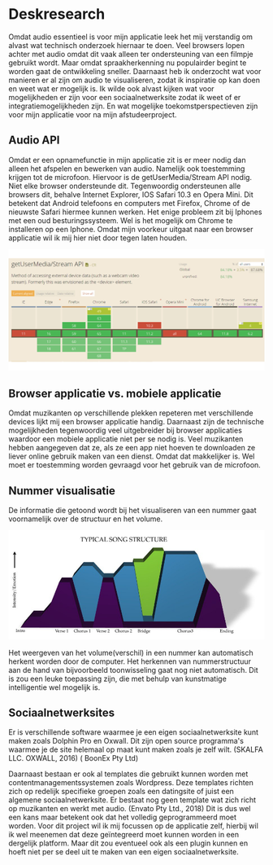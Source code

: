# Deskresearch

Omdat audio essentieel is voor mijn applicatie leek het mij verstandig om alvast wat technisch onderzoek hiernaar te doen. Veel browsers lopen achter met audio omdat dit vaak alleen ter ondersteuning van een filmpje gebruikt wordt. Maar omdat spraakherkenning nu populairder begint te worden gaat de ontwikkeling sneller. Daarnaast heb ik onderzocht wat voor manieren er al zijn om audio te visualiseren, zodat ik inspiratie op kan doen en weet wat er mogelijk is. Ik wilde ook alvast kijken wat voor mogelijkheden er zijn voor een sociaalnetwerksite zodat ik weet of er integratiemogelijkheden zijn. En wat mogelijke toekomstperspectieven zijn voor mijn applicatie voor na mijn afstudeerproject.

## Audio API

Omdat er een opnamefunctie in mijn applicatie zit is er meer nodig dan alleen het afspelen en bewerken van audio. Namelijk ook toestemming krijgen tot de microfoon. Hiervoor is de  getUserMedia/Stream API nodig. Niet elke browser ondersteunde dit. Tegenwoordig ondersteunen alle browsers dit, behalve Internet Explorer, IOS Safari 10.3 en Opera Mini. Dit betekent dat Android telefoons en computers met Firefox, Chrome of de nieuwste Safari hiermee kunnen werken. Het enige probleem zit bij Iphones met een oud besturingssysteem. Wel is het mogelijk om Chrome te installeren op een Iphone. Omdat mijn voorkeur uitgaat naar een browser applicatie wil ik mij hier niet door tegen laten houden. 

![\(Can I Use, 2018\)](../.gitbook/assets/audio-api.jpg)

## Browser applicatie vs. mobiele applicatie

Omdat muzikanten op verschillende plekken repeteren met verschillende devices lijkt mij een browser applicatie handig. Daarnaast zijn de technische mogelijkheden tegenwoordig veel uitgebreider bij browser applicaties waardoor een mobiele applicatie niet per se nodig is. Veel muzikanten hebben aangegeven dat ze, als ze een app niet hoeven te downloaden ze liever online gebruik maken van een dienst. Omdat dat makkelijker is. Wel moet er toestemming worden gevraagd voor het gebruik van de microfoon.

## Nummer visualisatie

De informatie die getoond wordt bij het visualiseren van een nummer gaat voornamelijk over de structuur en het volume.  

![\(Squirrel Trench Audio, 2012\)](../.gitbook/assets/typical-song-structure-graph1.jpg)

Het weergeven van het volume\(verschil\) in een nummer kan automatisch herkent worden door de computer. Het herkennen van nummerstructuur aan de hand van bijvoorbeeld toonwisseling gaat nog niet automatisch. Dit is zou een leuke toepassing zijn, die met behulp van kunstmatige intelligentie wel mogelijk is.

## Sociaalnetwerksites

Er is verschillende software waarmee je een eigen sociaalnetwerksite kunt maken zoals Dolphin Pro en Oxwall. Dit zijn open source programma's waarmee je de site helemaal op maat kunt maken zoals je zelf wilt. \(SKALFA LLC. OXWALL, 2016\) \( BoonEx Pty Ltd\) 

Daarnaast bestaan er ook al templates die gebruikt kunnen worden met contentmanagementssystemen zoals Wordpress. Deze templates richten zich op redelijk specifieke groepen zoals een datingsite of juist een algemene sociaalnetwerksite. Er bestaat nog geen template wat zich richt op muzikanten en werkt met audio. \(Envato Pty Ltd., 2018\) Dit is dus wel een kans maar betekent ook dat het volledig geprogrammeerd moet worden. Voor dit project wil ik mij focussen op de applicatie zelf, hierbij wil ik wel meenemen dat deze geïntegreerd moet kunnen worden in een dergelijk platform. Maar dit zou eventueel ook als een plugin kunnen en hoeft niet per se deel uit te maken van een eigen sociaalnetwerksite. 

